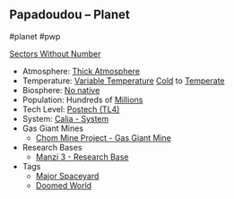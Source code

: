 ## Papadoudou &ndash; Planet

#planet #pwp

[Sectors Without Number](https://sectorswithoutnumber.com/sector/bfDcBzTtgpeyLUfwzjio/planet/zYW1SmXWp3K71RKXjLfc)

- Atmosphere: [Thick Atmosphere](STARS%20WITHOUT%20NUMBER,%20FREE%20EDITION%20-%20obsidian.md#^atmosphere-thick)
- Temperature: [Variable Temperature](STARS%20WITHOUT%20NUMBER,%20FREE%20EDITION%20-%20obsidian.md#^climate-variable) [Cold](STARS%20WITHOUT%20NUMBER,%20FREE%20EDITION%20-%20obsidian.md#^climate-cold) to [Temperate](STARS%20WITHOUT%20NUMBER,%20FREE%20EDITION%20-%20obsidian.md#^climate-temperate)
- Biosphere: [No native](STARS%20WITHOUT%20NUMBER,%20FREE%20EDITION%20-%20obsidian.md#^biosphere-no-native)
- Population: Hundreds of [Millions](STARS%20WITHOUT%20NUMBER,%20FREE%20EDITION%20-%20obsidian.md#^population-size-millions)
- Tech Level: [Postech (TL4)](STARS%20WITHOUT%20NUMBER,%20FREE%20EDITION%20-%20obsidian.md#^planetary-tech-level-4)
- System: [Calia - System](Calia%20-%20System.md)
- Gas Giant Mines
   - [Chom Mine Project - Gas Giant Mine](Chom%20Mine%20Project%20-%20Gas%20Giant%20Mine.md)
- Research Bases
   - [Manzi 3 - Research Base](Manzi%203%20-%20Research%20Base.md)
- Tags
   - [Major Spaceyard](STARS%20WITHOUT%20NUMBER,%20FREE%20EDITION%20-%20obsidian.md#Major%20Spaceyard)
   - [Doomed World](STARS%20WITHOUT%20NUMBER,%20FREE%20EDITION%20-%20obsidian.md#Doomed%20World)

